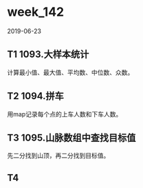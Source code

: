 # week_142

2019-06-23

## T1 1093.大样本统计

计算最小值、最大值、平均数、中位数、众数。

## T2 1094.拼车

用map记录每个点的上车人数和下车人数。

## T3 1095.山脉数组中查找目标值

先二分找到山顶，再二分找到目标值。

## T4
